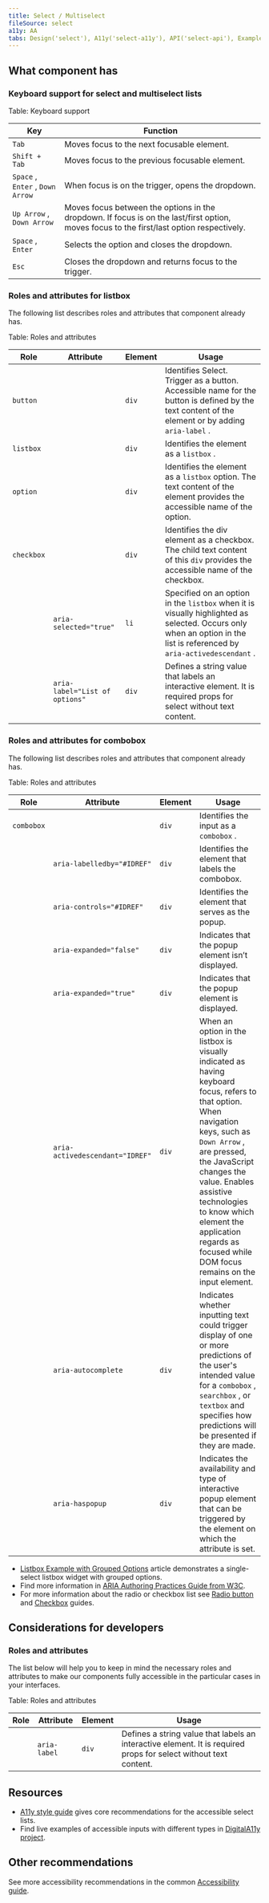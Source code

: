 ```yaml
---
title: Select / Multiselect
fileSource: select
a11y: AA
tabs: Design('select'), A11y('select-a11y'), API('select-api'), Example('select-code'), Changelog('select-changelog')
---
```


## What component has

### Keyboard support for select and multiselect lists

Table: Keyboard support

| Key                            | Function                                                                                                                                  |
| ------------------------------ | ----------------------------------------------------------------------------------------------------------------------------------------- |
| `Tab` | Moves focus to the next focusable element.                                                                                                |
| `Shift + Tab` | Moves focus to the previous focusable element.                                                                                            |
| `Space` , `Enter` , `Down Arrow` | When focus is on the trigger, opens the dropdown.                                                                                         |
| `Up Arrow` , `Down Arrow` | Moves focus between the options in the dropdown. If focus is on the last/first option, moves focus to the first/last option respectively. |
| `Space` , `Enter` | Selects the option and closes the dropdown.                                                                                               |
| `Esc` | Closes the dropdown and returns focus to the trigger.                                                                                     |

### Roles and attributes for listbox

The following list describes roles and attributes that component already has.

Table: Roles and attributes

| Role       | Attribute                      | Element | Usage                                                                                                                                                                 |
| ---------- | ------------------------------ | ------- | --------------------------------------------------------------------------------------------------------------------------------------------------------------------- |
| `button` |                                | `div` | Identifies Select. Trigger as a button. Accessible name for the button is defined by the text content of the element or by adding `aria-label` .                        |
| `listbox` |                                | `div` | Identifies the element as a `listbox` .                                                                                                                                |
| `option` |                                | `div` | Identifies the element as a `listbox` option. The text content of the element provides the accessible name of the option.                                             |
| `checkbox` |                                | `div` | Identifies the div element as a checkbox. The child text content of this `div` provides the accessible name of the checkbox.                                          |
|            | `aria-selected="true"` | `li` | Specified on an option in the `listbox` when it is visually highlighted as selected. Occurs only when an option in the list is referenced by `aria-activedescendant` . |
|            | `aria-label="List of options"` | `div` | Defines a string value that labels an interactive element. It is required props for select without text content.                                                      |

### Roles and attributes for combobox

The following list describes roles and attributes that component already has.

Table: Roles and attributes

| Role       | Attribute                       | Element | Usage                                                                                                                                                                                                                                                                                                                                 |
| ---------- | ------------------------------- | ------- | ------------------------------------------------------------------------------------------------------------------------------------------------------------------------------------------------------------------------------------------------------------------------------------------------------------------------------------- |
| `combobox` |                                 | `div` | Identifies the input as a `combobox` .                                                                                                                                                                                                                                                                                                 |
|            | `aria-labelledby="#IDREF"` | `div` | Identifies the element that labels the combobox.                                                                                                                                                                                                                                                                                      |
|            | `aria-controls="#IDREF"` | `div` | Identifies the element that serves as the popup.                                                                                                                                                                                                                                                                                      |
|            | `aria-expanded="false"` | `div` | Indicates that the popup element isn’t displayed.                                                                                                                                                                                                                                                                                    |
|            | `aria-expanded="true"` | `div` | Indicates that the popup element is displayed.                                                                                                                                                                                                                                                                                        |
|            | `aria-activedescendant="IDREF"` | `div` | When an option in the listbox is visually indicated as having keyboard focus, refers to that option. When navigation keys, such as `Down Arrow` , are pressed, the JavaScript changes the value. Enables assistive technologies to know which element the application regards as focused while DOM focus remains on the input element. |
|            | `aria-autocomplete` | `div` | Indicates whether inputting text could trigger display of one or more predictions of the user's intended value for a `combobox` , `searchbox` , or `textbox` and specifies how predictions will be presented if they are made.                                                                                                          |
|            | `aria-haspopup` | `div` | Indicates the availability and type of interactive popup element that can be triggered by the element on which the attribute is set.                                                                                                                                                                                                  |

* [Listbox Example with Grouped Options](https://www.w3.org/WAI/ARIA/apg/patterns/listbox/examples/listbox-grouped/) article demonstrates a single-select listbox widget with grouped options.
* Find more information in [ARIA Authoring Practices Guide from W3C](https://www.w3.org/WAI/ARIA/apg/example-index/combobox/combobox-select-only.html).
* For more information about the radio or checkbox list see [Radio button](/components/radio/radio-a11y) and [Checkbox](/components/checkbox/checkbox-a11y) guides.
<!-- * For information about the dropdown behavior see [Keyboard support for dropdown](/core-principles/a11y/a11y-keyboard#keyboard_support_for_popper). -->

## Considerations for developers

### Roles and attributes

The list below will help you to keep in mind the necessary roles and attributes to make our components fully accessible in the particular cases in your interfaces.

Table: Roles and attributes

| Role | Attribute    | Element | Usage                                                                                                            |
| ---- | ------------ | ------- | ---------------------------------------------------------------------------------------------------------------- |
|      | `aria-label` | `div` | Defines a string value that labels an interactive element. It is required props for select without text content. |

## Resources

* [A11y style guide](https://a11y-style-guide.com/style-guide/section-forms.html#kssref-forms-select-lists) gives core recommendations for the accessible select lists.
* Find live examples of accessible inputs with different types in [DigitalA11y project](https://www.digitala11y.com/demos/accessibility-of-html-input-types-examples/).

## Other recommendations

See more accessibility recommendations in the common [Accessibility guide](/core-principles/a11y/a11y).

<!--@include: ./select-a11y-report.md-->
